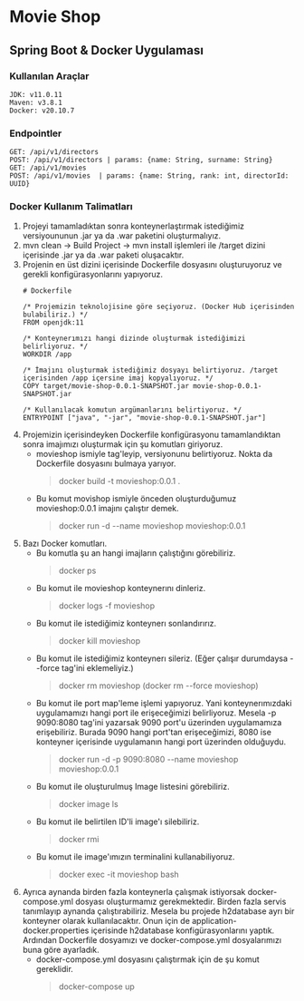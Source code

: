 # Movie Shop

## Spring Boot & Docker Uygulaması

### Kullanılan Araçlar

```
JDK: v11.0.11
Maven: v3.8.1
Docker: v20.10.7
```

### Endpointler

```
GET: /api/v1/directors
POST: /api/v1/directors | params: {name: String, surname: String}
GET: /api/v1/movies
POST: /api/v1/movies  | params: {name: String, rank: int, directorId: UUID}
```

### Docker Kullanım Talimatları

1. Projeyi tamamladıktan sonra konteynerlaştırmak istediğimiz versiyoununun .jar ya da .war paketini oluşturmalıyız.
2. mvn clean -> Build Project -> mvn install işlemleri ile /target dizini içerisinde .jar ya da .war paketi oluşacaktır.
3. Projenin en üst dizini içerisinde Dockerfile dosyasını oluşturuyoruz ve gerekli konfigürasyonlarını yapıyoruz.
    ```
    # Dockerfile
    
    /* Projemizin teknolojisine göre seçiyoruz. (Docker Hub içerisinden bulabiliriz.) */ 
    FROM openjdk:11
    
    /* Konteynerımızı hangi dizinde oluşturmak istediğimizi belirliyoruz. */
    WORKDIR /app
    
    /* İmajını oluşturmak istediğimiz dosyayı belirtiyoruz. /target içerisinden /app içersine imaj kopyalıyoruz. */
    COPY target/movie-shop-0.0.1-SNAPSHOT.jar movie-shop-0.0.1-SNAPSHOT.jar
    
    /* Kullanılacak komutun argümanlarını belirtiyoruz. */
    ENTRYPOINT ["java", "-jar", "movie-shop-0.0.1-SNAPSHOT.jar"]
    ```
4. Projemizin içerisindeyken Dockerfile konfigürasyonu tamamlandıktan sonra imajımızı oluşturmak için şu komutları
   giriyoruz.
    - movieshop ismiyle tag'leyip, versiyonunu belirtiyoruz. Nokta da Dockerfile dosyasını bulmaya yarıyor.
        > docker build -t movieshop:0.0.1 .
    - Bu komut movishop ismiyle önceden oluşturduğumuz movieshop:0.0.1 imajını çalıştır demek.
        > docker run -d --name movieshop movieshop:0.0.1
5. Bazı Docker komutları.
    - Bu komutla şu an hangi imajların çalıştığını görebiliriz.
        > docker ps
    - Bu komut ile movieshop konteynerını dinleriz.
        > docker logs -f movieshop
    - Bu komut ile istediğimiz konteynerı sonlandırırız.
        > docker kill movieshop
    - Bu komut ile istediğimiz konteynerı sileriz. (Eğer çalışır durumdaysa --force tag'ini eklemeliyiz.)
        > docker rm movieshop (docker rm --force movieshop)
    - Bu komut ile port map'leme işlemi yapıyoruz. Yani konteynerımızdaki uygulamamızı hangi port ile erişeceğimizi
    belirliyoruz. Mesela -p 9090:8080 tag'ini yazarsak 9090 port'u üzerinden uygulamamıza erişebiliriz.
    Burada 9090 hangi port'tan erişeceğimizi, 8080 ise konteyner içerisinde uygulamanın hangi port üzerinden olduğuydu.
        > docker run -d -p 9090:8080 --name movieshop movieshop:0.0.1
    - Bu komut ile oluşturulmuş Image listesini görebiliriz.
        > docker image ls
    - Bu komut ile belirtilen ID'li image'ı silebiliriz.
        > docker rmi <ImageID>
    - Bu komut ile image'ımızın terminalini kullanabiliyoruz.
        > docker exec -it movieshop bash
6. Ayrıca aynanda birden fazla konteynerla çalışmak istiyorsak docker-compose.yml dosyası oluşturmamız gerekmektedir.
Birden fazla servis tanımlayıp aynanda çalıştırabiliriz. Mesela bu projede h2database ayrı bir konteyner olarak
kullanılacaktır. Onun için de application-docker.properties içerisinde h2database konfigürasyonlarını yaptık. Ardından
Dockerfile dosyamızı ve docker-compose.yml dosyalarımızı buna göre ayarladık.
    - docker-compose.yml dosyasını çalıştırmak için de şu komut gereklidir.
        > docker-compose up
